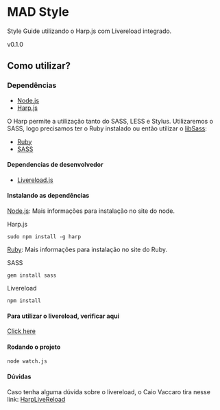 # MAD Style
Style Guide utilizando o Harp.js com Livereload integrado.

v0.1.0

## Como utilizar?

### Dependências
- [Node.js](http://nodejs.org)
- [Harp.js](http://harpjs.com)

O Harp permite a utilização tanto do SASS, LESS e Stylus.
Utilizaremos o SASS, logo precisamos ter o Ruby instalado
ou então utilizar o [libSass](http://sass-lang.com/libsass):

- [Ruby](http://rubyinstaller.org/)
- [SASS](http://sass-lang.com/)


#### Dependencias de desenvolvedor
- [Livereload.js](https://github.com/livereload/livereload-js)

#### Instalando as dependências

[Node.js](http://nodejs.org): Mais informações para instalação no site do node.

Harp.js
```
sudo npm install -g harp
```

[Ruby](http://www.ruby-lang.org/en): Mais informações para instalação no site do Ruby.

SASS
```
gem install sass
```

Livereload

```
npm install
```

#### Para utilizar o livereload, verificar aqui
[Click here](https://github.com/livereload/livereload-js#using-livereloadjs)

#### Rodando o projeto

```
node watch.js
```

#### Dúvidas
Caso tenha alguma dúvida sobre o livereload, o Caio Vaccaro tira nesse link: [HarpLiveReload](https://libraries.io/github/caiovaccaro/HarpLivereload)
